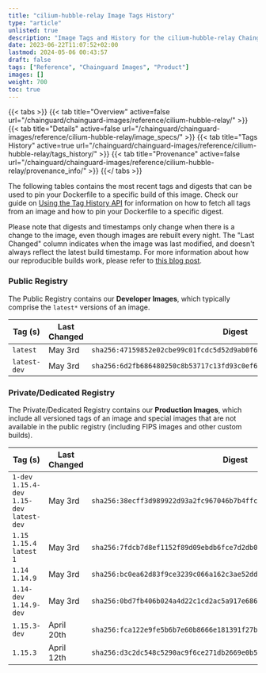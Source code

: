 ```yaml
---
title: "cilium-hubble-relay Image Tags History"
type: "article"
unlisted: true
description: "Image Tags and History for the cilium-hubble-relay Chainguard Image"
date: 2023-06-22T11:07:52+02:00
lastmod: 2024-05-06 00:43:57
draft: false
tags: ["Reference", "Chainguard Images", "Product"]
images: []
weight: 700
toc: true
---
```


{{< tabs >}}
{{< tab title="Overview" active=false url="/chainguard/chainguard-images/reference/cilium-hubble-relay/" >}}
{{< tab title="Details" active=false url="/chainguard/chainguard-images/reference/cilium-hubble-relay/image_specs/" >}}
{{< tab title="Tags History" active=true url="/chainguard/chainguard-images/reference/cilium-hubble-relay/tags_history/" >}}
{{< tab title="Provenance" active=false url="/chainguard/chainguard-images/reference/cilium-hubble-relay/provenance_info/" >}}
{{</ tabs >}}

The following tables contains the most recent tags and digests that can be used to pin your Dockerfile to a specific build of this image. Check our guide on [Using the Tag History API](/chainguard/chainguard-images/using-the-tag-history-api/) for information on how to fetch all tags from an image and how to pin your Dockerfile to a specific digest.

Please note that digests and timestamps only change when there is a change to the image, even though images are rebuilt every night. The "Last Changed" column indicates when the image was last modified, and doesn't always reflect the latest build timestamp. For more information about how our reproducible builds work, please refer to [this blog post](https://www.chainguard.dev/unchained/reproducing-chainguards-reproducible-image-builds).

### Public Registry
The Public Registry contains our **Developer Images**, which typically comprise the `latest*` versions of an image.

| Tag (s)       | Last Changed | Digest                                                                    |
|---------------|--------------|---------------------------------------------------------------------------|
|  `latest`     | May 3rd      | `sha256:47159852e02cbe99c01fcdc5d52d9ab0f64466ad3164c1e606059d14e5f4f8b1` |
|  `latest-dev` | May 3rd      | `sha256:6d2fb686480250c8b53717c13fd93c0ef6c4cab6400e81667c2a1998f59521ff` |


### Private/Dedicated Registry
The Private/Dedicated Registry contains our **Production Images**, which include all versioned tags of an image and special images that are not available in the public registry (including FIPS images and other custom builds).

| Tag (s)                                       | Last Changed | Digest                                                                    |
|-----------------------------------------------|--------------|---------------------------------------------------------------------------|
|  `1-dev` `1.15.4-dev` `1.15-dev` `latest-dev` | May 3rd      | `sha256:38ecff3d989922d93a2fc967046b7b4ffcce813bc8269b87ea3673a2581ab859` |
|  `1.15` `1.15.4` `latest` `1`                 | May 3rd      | `sha256:7fdcb7d8ef1152f89d09ebdb6fce7d2db07181feecea42894f6589951d3e5475` |
|  `1.14` `1.14.9`                              | May 3rd      | `sha256:bc0ea62d83f9ce3239c066a162c3ae52dd9aa50c685287b8425e43c49dbecea1` |
|  `1.14-dev` `1.14.9-dev`                      | May 3rd      | `sha256:0bd7fb406b024a4d22c1cd2ac5a917e686fd8d4b1fdadb671cf67a43813a691b` |
|  `1.15.3-dev`                                 | April 20th   | `sha256:fca122e9fe5b6b7e60b8666e181391f27b67f9e513d362a88bb5895fdf578715` |
|  `1.15.3`                                     | April 12th   | `sha256:d3c2dc548c5290ac9f6ce271db2669e0b51630c5248cb055e9ef729ff1a082ca` |

